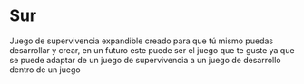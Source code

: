 # Sur
Juego de supervivencia expandible creado para que tú mismo puedas desarrollar y crear, en un futuro este puede ser el juego que te guste ya que se puede adaptar de un juego de supervivencia a un juego de desarrollo dentro de un juego
